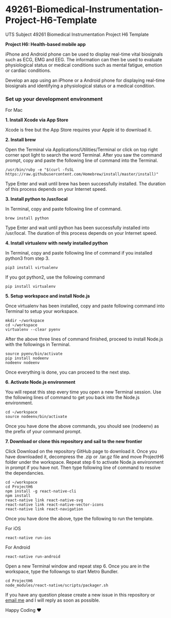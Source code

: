 # 49261-Biomedical-Instrumentation-Project-H6-Template
UTS Subject 49261 Biomedical Instrumentation Project H6 Template

**Project H6: Health-based mobile app**

iPhone and Android phone can be used to display real-time vital biosignals such as ECG, EMG and EEG. The information can then be used to evaluate physiological status or medical conditions such as mental fatigue, emotion or cardiac conditions.

Develop an app using an iPhone or a Android phone for displaying real-time biosignals and identifying a physiological status or a medical condition.

### Set up your development environment ###

For Mac

**1. Install Xcode via App Store**

Xcode is free but the App Store requires your Apple id to download it.

**2. Install brew**

Open the Terminal via Applications/Utilities/Terminal or click on top right corner spot light to search the word Terminal. After you saw the command prompt, copy and paste the following line of command into the Terminal.

```
/usr/bin/ruby -e "$(curl -fsSL https://raw.githubusercontent.com/Homebrew/install/master/install)"
```

Type Enter and wait until brew has been successfully installed. The duration of this process depends on your Internet speed.

**3. Install python to /usr/local**

In Terminal, copy and paste following line of command.

```
brew install python
```

Type Enter and wait until python has been successfully installed into /usr/local. The duration of this process depends on your Internet speed.

**4. Install virtualenv with newly installed python**

In Terminal, copy and paste following line of command if you installed python3 from step 3.

```
pip3 install virtualenv
```

If you got python2, use the following command

```
pip install virtualenv
```

**5. Setup workspace and install Node.js**

Once virtualenv has been installed, copy and paste following command into Terminal to setup your workspace.

```
mkdir ~/workspace
cd ~/workspace
virtualenv --clear pyenv
```

After the above three lines of command finished, proceed to install Node.js with the followings in Terminal.

```
source pyenv/bin/activate
pip install nodeenv
nodeenv nodeenv
```

Once everything is done, you can proceed to the next step.

**6. Activate Node.js environment**

You will repeat this step every time you open a new Terminal session. Use the following lines of command to get you back into the Node.js environment.

```
cd ~/workspace
source nodeenv/bin/activate
```

Once you have done the above commands, you should see (nodeenv) as the prefix of your command prompt.

**7. Download or clone this repository and sail to the new frontier**

Click Download on the repository GitHub page to download it. Once you have downloaded it, decompress the .zip or .tar.gz file and move ProjectH6 folder under the workspace. Repeat step 6 to activate Node.js environment in prompt if you have not. Then type following line of command to resolve the dependancies.

```
cd ~/workspace
cd ProjectH6
npm install -g react-native-cli
npm install
react-native link react-native-svg
react-native link react-native-vector-icons
react-native link react-navigation
```

Once you have done the above, type the following to run the template.

For iOS

```
react-native run-ios
```

For Android

```
react-native run-android
```

Open a new Terminal window and repeat step 6. Once you are in the workspace, type the followngs to start Metro Bundler.

```
cd ProjectH6
node_modules/react-native/scripts/packager.sh
```

If you have any question please create a new issue in this repository or [email me](mailto:xu.lian@uts.edu.au) and I will reply as soon as possible.

Happy Coding :heart:
